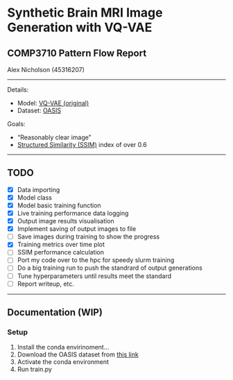 # Synthetic Brain MRI Image Generation with VQ-VAE

## COMP3710 Pattern Flow Report

Alex Nicholson (45316207)

---

Details:

* Model: [VQ-VAE (original)](https://arxiv.org/abs/1711.00937)
* Dataset: [OASIS](https://www.oasis-brains.org/#data)

Goals:

* “Reasonably clear image”
* [Structured Similarity (SSIM)](https://en.wikipedia.org/wiki/Structural_similarity) index of over 0.6

---

## TODO

- [x] Data importing
- [x] Model class
- [x] Model basic training function
- [x] Live training performance data logging
- [x] Output image results visualisation
- [x] Implement saving of output images to file
- [ ] Save images during training to show the progress
- [x] Training metrics over time plot
- [ ] SSIM performance calculation
- [ ] Port my code over to the hpc for speedy slurm training
- [ ] Do a big training run to push the standrard of output generations
- [ ] Tune hyperparameters until results meet the standard
- [ ] Report writeup, etc.

---

## Documentation (WIP)

### Setup

1. Install the conda envirinoment...
2. Download the OASIS dataset from [this link](https://cloudstor.aarnet.edu.au/plus/s/tByzSZzvvVh0hZA/download)
3. Activate the conda environment
4. Run train.py

